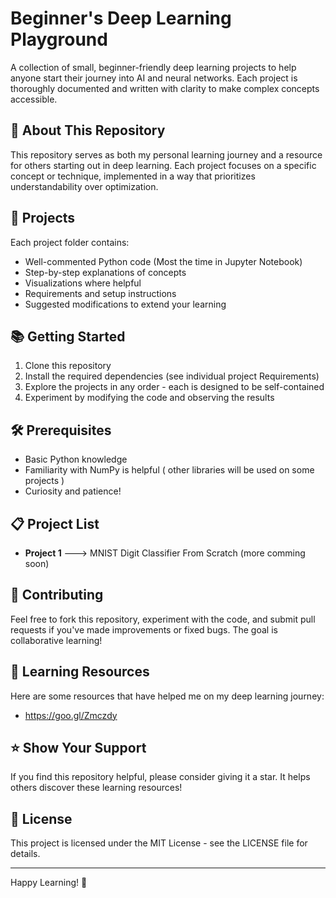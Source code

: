 # Beginner's Deep Learning Playground

A collection of small, beginner-friendly deep learning projects to help anyone start their journey into AI and neural networks. Each project is thoroughly documented and written with clarity to make complex concepts accessible.

## 🚀 About This Repository

This repository serves as both my personal learning journey and a resource for others starting out in deep learning. Each project focuses on a specific concept or technique, implemented in a way that prioritizes understandability over optimization.

## 🧠 Projects

Each project folder contains:
- Well-commented Python code (Most the time in Jupyter Notebook)
- Step-by-step explanations of concepts
- Visualizations where helpful
- Requirements and setup instructions
- Suggested modifications to extend your learning

## 📚 Getting Started

1. Clone this repository
2. Install the required dependencies (see individual project Requirements)
3. Explore the projects in any order - each is designed to be self-contained
4. Experiment by modifying the code and observing the results

## 🛠️ Prerequisites

- Basic Python knowledge
- Familiarity with NumPy is helpful ( other libraries will be used on some projects )
- Curiosity and patience!

## 📋 Project List

- **Project 1** ---> MNIST Digit Classifier From Scratch
(more comming  soon)

## 🤝 Contributing

Feel free to fork this repository, experiment with the code, and submit pull requests if you've made improvements or fixed bugs. The goal is collaborative learning!

## 📖 Learning Resources

Here are some resources that have helped me on my deep learning journey:
-  https://goo.gl/Zmczdy

## ⭐ Show Your Support

If you find this repository helpful, please consider giving it a star. It helps others discover these learning resources!

## 📝 License

This project is licensed under the MIT License - see the LICENSE file for details.

---

Happy Learning! 🎉
